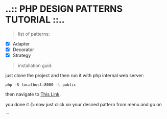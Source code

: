 # ..:: PHP DESIGN PATTERNS TUTORIAL ::..

> list of patterns: 
  - [X] Adapter
  - [X] Decorator
  - [X] Strategy
  
> installation guid: 

 just clone the project and then run it with php internal web server:
  ```
 php -S localhost:8000 -t public
  ```   
 then navigate to [This Link](http://localhost:8000/public).
    
 you done it :+1: now just click on your desired pattern from menu and go on ...
          
